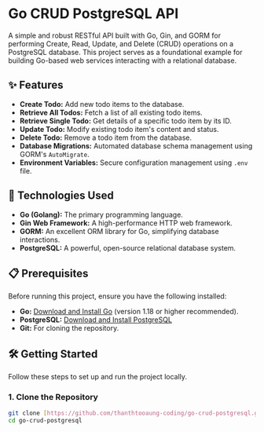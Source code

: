 # Go CRUD PostgreSQL API

A simple and robust RESTful API built with Go, Gin, and GORM for performing Create, Read, Update, and Delete (CRUD) operations on a PostgreSQL database. This project serves as a foundational example for building Go-based web services interacting with a relational database.

## ✨ Features

* **Create Todo:** Add new todo items to the database.
* **Retrieve All Todos:** Fetch a list of all existing todo items.
* **Retrieve Single Todo:** Get details of a specific todo item by its ID.
* **Update Todo:** Modify existing todo item's content and status.
* **Delete Todo:** Remove a todo item from the database.
* **Database Migrations:** Automated database schema management using GORM's `AutoMigrate`.
* **Environment Variables:** Secure configuration management using `.env` file.

## 🚀 Technologies Used

* **Go (Golang):** The primary programming language.
* **Gin Web Framework:** A high-performance HTTP web framework.
* **GORM:** An excellent ORM library for Go, simplifying database interactions.
* **PostgreSQL:** A powerful, open-source relational database system.

## 📋 Prerequisites

Before running this project, ensure you have the following installed:

* **Go:** [Download and Install Go](https://golang.org/doc/install) (version 1.18 or higher recommended).
* **PostgreSQL:** [Download and Install PostgreSQL](https://www.postgresql.org/download/)
* **Git:** For cloning the repository.

## 🛠️ Getting Started

Follow these steps to set up and run the project locally.

### 1. Clone the Repository

```bash
git clone [https://github.com/thanthtooaung-coding/go-crud-postgresql.git](https://github.com/thanthtooaung-coding/go-crud-postgresql.git)
cd go-crud-postgresql